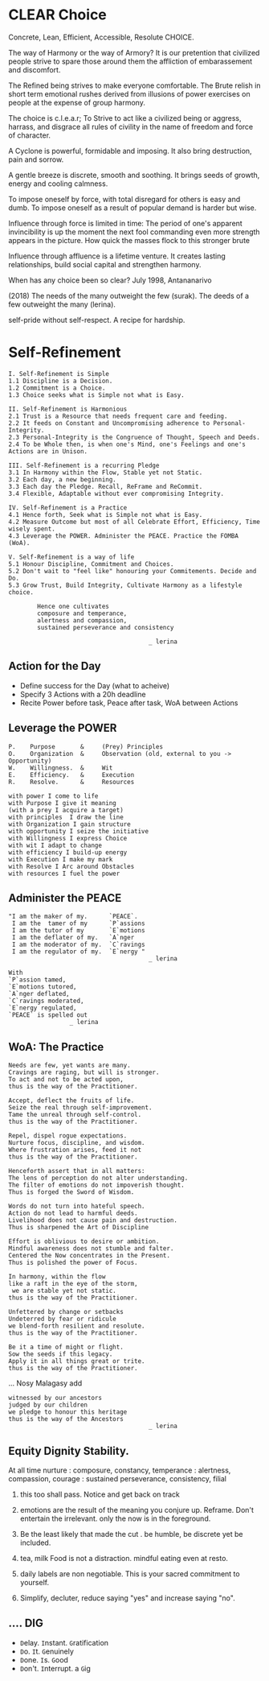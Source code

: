
# CLEAR Choice

Concrete, Lean, Efficient, Accessible, Resolute CHOICE.

The way of Harmony or the way of Armory?
It is our pretention that civilized people strive
to spare those around them the affliction of 
embarassement and discomfort.

The Refined being strives to make everyone comfortable.
The Brute relish in short term emotional rushes 
derived from illusions of power exercises on people at
the expense of group harmony.

The choice is c.l.e.a.r;
To Strive to act like a civilized being
or aggress, harrass, and disgrace all rules of civility 
in the name of freedom and force of character.

A Cyclone is powerful, formidable and imposing. 
It also bring destruction, pain and sorrow.

A gentle breeze is discrete, smooth and soothing. 
It brings seeds of growth, energy and cooling calmness.

To impose oneself by force, with total disregard for others is easy and dumb.
To impose oneself as a result of popular demand is harder but wise.

Influence through force is limited in time:
The period of one's apparent invincibility is up the moment 
the next fool commanding even more strength appears in the picture.
How quick the masses flock to this stronger brute

Influence through affluence is a lifetime venture.
It creates lasting relationships, build social capital and 
strengthen harmony.

When has any choice been so clear?
                                  July 1998, Antananarivo

(2018)
The needs of the many outweight the few (surak).
The deeds of a few outweight the many (lerina).


self-pride without self-respect. A recipe for hardship.

# Self-Refinement

```
I. Self-Refinement is Simple  
1.1 Discipline is a Decision.  
1.2 Commitment is a Choice.  
1.3 Choice seeks what is Simple not what is Easy.  

II. Self-Refinement is Harmonious  
2.1 Trust is a Resource that needs frequent care and feeding.  
2.2 It feeds on Constant and Uncompromising adherence to Personal-Integrity.  
2.3 Personal-Integrity is the Congruence of Thought, Speech and Deeds.  
2.4 To be Whole then, is when one's Mind, one's Feelings and one's Actions are in Unison.  

III. Self-Refinement is a recurring Pledge  
3.1 In Harmony within the Flow, Stable yet not Static.  
3.2 Each day, a new beginning.  
3.3 Each day the Pledge. Recall, ReFrame and ReCommit.  
3.4 Flexible, Adaptable without ever compromising Integrity.  

IV. Self-Refinement is a Practice  
4.1 Hence forth, Seek what is Simple not what is Easy.  
4.2 Measure Outcome but most of all Celebrate Effort, Efficiency, Time wisely spent.  
4.3 Leverage the POWER. Administer the PEACE. Practice the FOMBA (WoA).  

V. Self-Refinement is a way of life  
5.1 Honour Discipline, Commitment and Choices.  
5.2 Don't wait to "feel like" honouring your Commitements. Decide and Do.  
5.3 Grow Trust, Build Integrity, Cultivate Harmony as a lifestyle choice.  

        Hence one cultivates
        composure and temperance,
        alertness and compassion,
        sustained perseverance and consistency

                                       _ lerina

```

## Action for the Day
- Define success for the Day (what to acheive)
- Specify 3 Actions with a 20h deadline
- Recite Power before task, Peace after task, WoA between Actions

## Leverage the POWER

```
P.    Purpose       &     (Prey) Principles
O.    Organization  &     Observation (old, external to you -> Opportunity) 
W.    Willingness.  &     Wit
E.    Efficiency.   &     Execution 
R.    Resolve.      &     Resources 

with power I come to life
with Purpose I give it meaning
(with a prey I acquire a target)
with principles  I draw the line
with Organization I gain structure
with opportunity I seize the initiative
with Willingness I express Choice
with wit I adapt to change
with efficiency I build-up energy
with Execution I make my mark
with Resolve I Arc around Obstacles
with resources I fuel the power

```
## Administer the PEACE

```
"I am the maker of my.      `PEACE`.
 I am the  tamer of my      `P`assions
 I am the tutor of my       `E`motions
 I am the deflater of my.   `A`nger
 I am the moderator of my.  `C`ravings
 I am the regulator of my.  `E`nergy "
                                       _ lerina
```

```
With
`P`assion tamed,
`E`motions tutored,
`A`nger deflated,
`C`ravings moderated,
`E`nergy regulated,
`PEACE` is spelled out
                 _ lerina
```

## WoA: The Practice

```
Needs are few, yet wants are many.
Cravings are raging, but will is stronger.
To act and not to be acted upon,
thus is the way of the Practitioner.

Accept, deflect the fruits of life.
Seize the real through self-improvement.
Tame the unreal through self-control.
thus is the way of the Practitioner.

Repel, dispel rogue expectations.
Nurture focus, discipline, and wisdom.
Where frustration arises, feed it not
thus is the way of the Practitioner.

Henceforth assert that in all matters:
The lens of perception do not alter understanding.
The filter of emotions do not impoverish thought.
Thus is forged the Sword of Wisdom.

Words do not turn into hateful speech.
Action do not lead to harmful deeds.
Livelihood does not cause pain and destruction.
Thus is sharpened the Art of Discipline

Effort is oblivious to desire or ambition.
Mindful awareness does not stumble and falter.
Centered the Now concentrates in the Present.
Thus is polished the power of Focus.

In harmony, within the flow
like a raft in the eye of the storm,
 we are stable yet not static.
thus is the way of the Practitioner.

Unfettered by change or setbacks
Undeterred by fear or ridicule
we blend-forth resilient and resolute.
thus is the way of the Practitioner.

Be it a time of might or flight.
Sow the seeds if this legacy.
Apply it in all things great or trite.
thus is the way of the Practitioner.
```

... Nosy Malagasy add   

```
witnessed by our ancestors
judged by our children
we pledge to honour this heritage
thus is the way of the Ancestors
                                       _ lerina

```

## Equity Dignity Stability.

At all time nurture :  composure, constancy, temperance 
 : alertness, compassion, courage
 : sustained perseverance, consistency, filial 

1. this too shall pass. 
Notice and get back on track

2. emotions are the result of the meaning you conjure up. Reframe.
Don't entertain the irrelevant. only the now is in the foreground. 

3. Be the least likely that made the cut
. be humble, be discrete yet be included.

4. tea, milk
Food is not a distraction. mindful eating even at resto.

5. daily  labels are non negotiable.
This is your sacred commitment to yourself.

6. Simplify, decluter, reduce saying "yes" and increase  saying "no".


## .... DIG

- `D`elay.      `I`nstant.          `G`ratification 
- `D`o.         `I`t.               `G`enuinely 
- `D`one.       `I`s.               `G`ood
- `D`on't.      `I`nterrupt.  a     `G`ig


